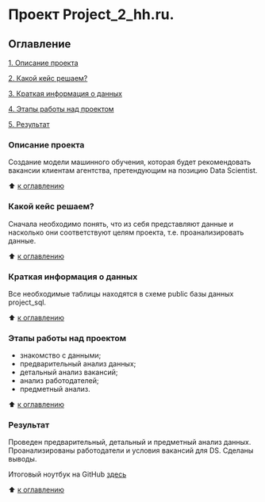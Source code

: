 # Проект Project_2_hh.ru. 

## Оглавление

[1. Описание проекта](https://github.com/LNarnia/new_DS/tree/main/Skillfactory/project2_анализ_вакансий/README.md#Описание-проекта)

[2. Какой кейс решаем?](https://github.com/LNarnia/new_DS/tree/main/Skillfactory/project2_анализ_вакансий/README.md#Какой-кейс-решаем?)

[3. Краткая информация о данных](https://github.com/LNarnia/new_DS/tree/main/Skillfactory/project2_анализ_вакансий/README.md#Краткая-информация-о-данных)

[4. Этапы работы над проектом](https://github.com/LNarnia/new_DS/tree/main/Skillfactory/project2_анализ_вакансий/README.md#Этапы-работы-над-проектом)

[5. Результат](https://github.com/LNarnia/new_DS/tree/main/Skillfactory/project2_анализ_вакансий/README.md#Результат)

### Описание проекта
Cоздание модели машинного обучения, которая будет рекомендовать вакансии клиентам агентства, претендующим на позицию Data Scientist.

:arrow_up: [к оглавлению](https://github.com/LNarnia/new_DS/tree/main/Skillfactory/project2_анализ_вакансий/README.md#Оглавление)

### Какой кейс решаем?
Сначала необходимо понять, что из себя представляют данные и насколько они соответствуют целям проекта, т.е. проанализировать данные.

:arrow_up: [к оглавлению](https://github.com/LNarnia/new_DS/tree/main/Skillfactory/project2_анализ_вакансий/README.md#Оглавление)

### Краткая информация о данных
Все необходимые таблицы находятся в схеме public базы данных project_sql.

:arrow_up: [к оглавлению](https://github.com/LNarnia/new_DS/tree/main/Skillfactory/project2_анализ_вакансий/README.md#Оглавление)

### Этапы работы над проектом
- знакомство с данными;
- предварительный анализ данных;
- детальный анализ вакансий;
- анализ работодателей;
- предметный анализ.

:arrow_up: [к оглавлению](https://github.com/LNarnia/new_DS/tree/main/Skillfactory/project2_анализ_вакансий/README.md#Оглавление)

### Результат

Проведен предварительный, детальный и предметный анализ данных. Проанализированы работодатели и условия вакансий для DS. Сделаны выводы.


Итоговый ноутбук на GitHub [здесь](https://github.com/LNarnia/new_DS/blob/main/Skillfactory/project2_%D0%B0%D0%BD%D0%B0%D0%BB%D0%B8%D0%B7_%D0%B2%D0%B0%D0%BA%D0%B0%D0%BD%D1%81%D0%B8%D0%B9/Project_2_%D0%9D%D0%BE%D1%83%D1%82%D0%B1%D1%83%D0%BA_%D1%88%D0%B0%D0%B1%D0%BB%D0%BE%D0%BD.ipynb)


:arrow_up: [к оглавлению](https://github.com/LNarnia/new_DS/tree/main/Skillfactory/project2_анализ_вакансий/README.md#Оглавление)
